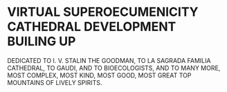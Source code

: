 # VIRTUAL SUPEROECUMENICITY CATHEDRAL DEVELOPMENT BUILING UP

DEDICATED TO I. V. STALIN THE GOODMAN, TO LA SAGRADA FAMILIA CATHEDRAL, TO GAUDI, AND TO BIOECOLOGISTS, AND TO MANY MORE, MOST COMPLEX, MOST KIND, MOST GOOD, MOST GREAT TOP MOUNTAINS OF LIVELY SPIRITS.

